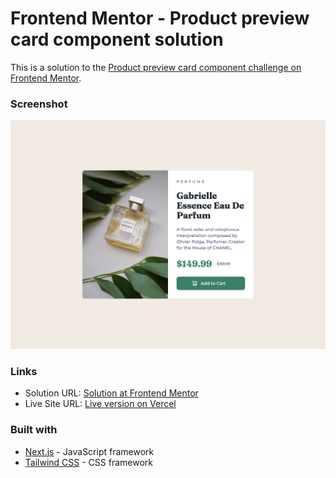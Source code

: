 # Frontend Mentor - Product preview card component solution

This is a solution to the [Product preview card component challenge on Frontend Mentor](https://www.frontendmentor.io/challenges/product-preview-card-component-GO7UmttRfa). 


### Screenshot

![Screenshot of the solved QR code component challeng](./design/screenshot.png)


### Links

- Solution URL: [Solution at Frontend Mentor](https://www.frontendmentor.io/challenges/product-preview-card-component-GO7UmttRfa)
- Live Site URL: [Live version on Vercel](https://product-preview-card-component-seven-sand.vercel.app)


### Built with

- [Next.js](https://nextjs.org/) - JavaScript framework
- [Tailwind CSS](https://tailwindcss.com/) - CSS framework


